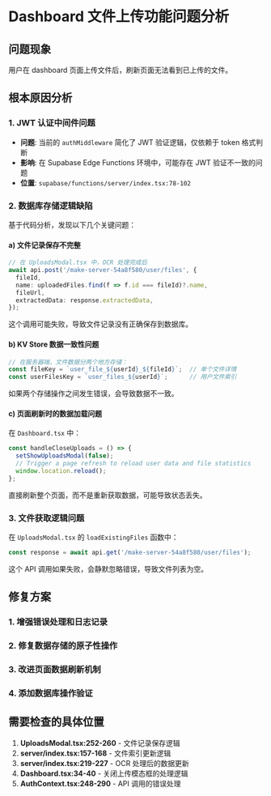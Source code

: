 # Dashboard 文件上传功能问题分析

## 问题现象
用户在 dashboard 页面上传文件后，刷新页面无法看到已上传的文件。

## 根本原因分析

### 1. JWT 认证中间件问题
- **问题**: 当前的 `authMiddleware` 简化了 JWT 验证逻辑，仅依赖于 token 格式判断
- **影响**: 在 Supabase Edge Functions 环境中，可能存在 JWT 验证不一致的问题
- **位置**: `supabase/functions/server/index.tsx:78-102`

### 2. 数据库存储逻辑缺陷
基于代码分析，发现以下几个关键问题：

#### a) 文件记录保存不完整
```typescript
// 在 UploadsModal.tsx 中，OCR 处理完成后
await api.post('/make-server-54a8f580/user/files', {
  fileId,
  name: uploadedFiles.find(f => f.id === fileId)?.name,
  fileUrl,
  extractedData: response.extractedData,
});
```
这个调用可能失败，导致文件记录没有正确保存到数据库。

#### b) KV Store 数据一致性问题
```typescript
// 在服务器端，文件数据分两个地方存储：
const fileKey = `user_file_${userId}_${fileId}`;  // 单个文件详情
const userFilesKey = `user_files_${userId}`;      // 用户文件索引
```
如果两个存储操作之间发生错误，会导致数据不一致。

#### c) 页面刷新时的数据加载问题
在 `Dashboard.tsx` 中：
```typescript
const handleCloseUploads = () => {
  setShowUploadsModal(false);
  // Trigger a page refresh to reload user data and file statistics
  window.location.reload();
};
```
直接刷新整个页面，而不是重新获取数据，可能导致状态丢失。

### 3. 文件获取逻辑问题
在 `UploadsModal.tsx` 的 `loadExistingFiles` 函数中：
```typescript
const response = await api.get('/make-server-54a8f580/user/files');
```
这个 API 调用如果失败，会静默忽略错误，导致文件列表为空。

## 修复方案

### 1. 增强错误处理和日志记录
### 2. 修复数据存储的原子性操作  
### 3. 改进页面数据刷新机制
### 4. 添加数据库操作验证

## 需要检查的具体位置

1. **UploadsModal.tsx:252-260** - 文件记录保存逻辑
2. **server/index.tsx:157-168** - 文件索引更新逻辑  
3. **server/index.tsx:219-227** - OCR 处理后的数据更新
4. **Dashboard.tsx:34-40** - 关闭上传模态框的处理逻辑
5. **AuthContext.tsx:248-290** - API 调用的错误处理